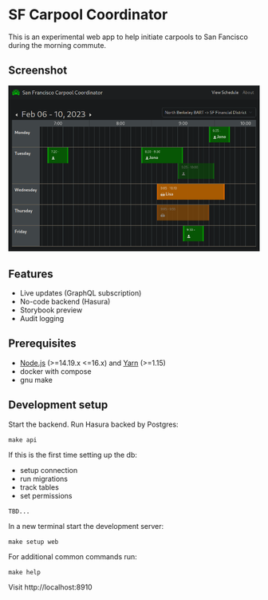# SF Carpool Coordinator

This is an experimental web app to help initiate carpools to San Fancisco during the morning commute.

## Screenshot
![screenshot](screenshot.png?raw=true "screenshot")

## Features
* Live updates (GraphQL subscription)
* No-code backend (Hasura)
* Storybook preview
* Audit logging

## Prerequisites
- [Node.js](https://nodejs.org/en/) (>=14.19.x <=16.x) and [Yarn](https://yarnpkg.com/) (>=1.15)
- docker with compose
- gnu make

## Development setup

Start the backend. Run Hasura backed by Postgres:
```
make api
```

If this is the first time setting up the db:
* setup connection
* run migrations
* track tables
* set permissions
```
TBD...
```

In a new terminal start the development server:

```
make setup web
```

For additional common commands run:
```
make help
```

Visit
http://localhost:8910
